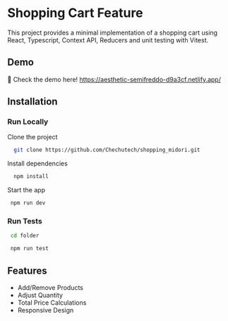 # Shopping Cart Feature

This project provides a minimal implementation of a shopping cart using React, Typescript, Context API, Reducers and unit testing with Vitest.

##   Demo

🚀 Check the demo here! https://aesthetic-semifreddo-d9a3cf.netlify.app/

## Installation

### Run Locally

Clone the project

```bash
  git clone https://github.com/Chechutech/shopping_midori.git
```

Install dependencies

```bash
  npm install
```

Start the app

```bash
 npm run dev
```

### Run Tests
```bash
 cd folder
```
```bash
 npm run test
```
## Features
- Add/Remove Products
- Adjust Quantity
- Total Price Calculations
- Responsive Design
